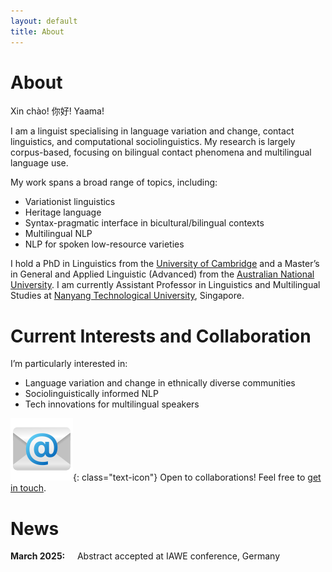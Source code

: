 ```yaml
---
layout: default
title: About
---
```


# About

Xin chào! 你好! Yaama!

I am a linguist specialising in language variation and change, contact linguistics, and computational sociolinguistics. My research is largely corpus-based, focusing on bilingual contact phenomena and multilingual language use.

My work spans a broad range of topics, including:

- Variationist linguistics
- Heritage language
- Syntax-pragmatic interface in bicultural/bilingual contexts
- Multilingual NLP
- NLP for spoken low-resource varieties

I hold a PhD in Linguistics from the [University of Cambridge](https://www.cam.ac.uk/) and a Master’s in General and Applied Linguistic (Advanced) from the [Australian National University](https://www.anu.edu.au/). I am currently Assistant Professor in Linguistics and Multilingual Studies at [Nanyang Technological University](https://www.ntu.edu.sg/), Singapore.

# Current Interests and Collaboration

I’m particularly interested in:

- Language variation and change in ethnically diverse communities
- Sociolinguistically informed NLP
- Tech innovations for multilingual speakers

![Email Icon](email.png){: class="text-icon"} Open to collaborations! Feel free to [get in touch](mailto:li.nguyen@ntu.edu.sg).

# News

**March 2025:** &nbsp;&nbsp;&nbsp; Abstract accepted at IAWE conference, Germany
